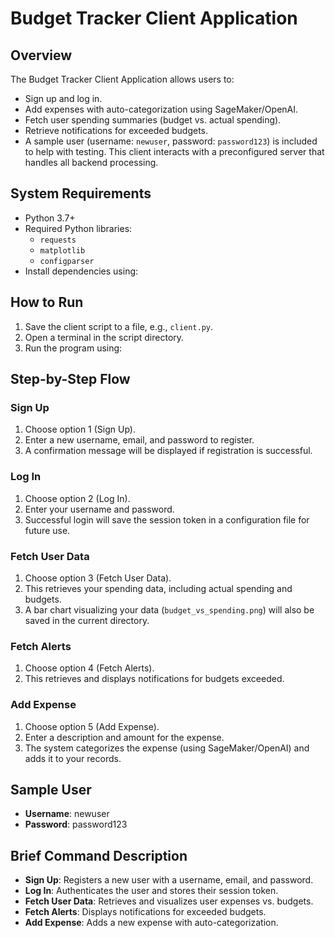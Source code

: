 # Budget Tracker Client Application

## Overview
The Budget Tracker Client Application allows users to:
- Sign up and log in.
- Add expenses with auto-categorization using SageMaker/OpenAI.
- Fetch user spending summaries (budget vs. actual spending).
- Retrieve notifications for exceeded budgets.
- A sample user (username: `newuser`, password: `password123`) is included to help with testing. This client interacts with a preconfigured server that handles all backend processing.

## System Requirements
- Python 3.7+
- Required Python libraries:
  - `requests`
  - `matplotlib`
  - `configparser`
- Install dependencies using:

## How to Run
1. Save the client script to a file, e.g., `client.py`.
2. Open a terminal in the script directory.
3. Run the program using:

## Step-by-Step Flow
### Sign Up
1. Choose option 1 (Sign Up).
2. Enter a new username, email, and password to register.
3. A confirmation message will be displayed if registration is successful.

### Log In
1. Choose option 2 (Log In).
2. Enter your username and password.
3. Successful login will save the session token in a configuration file for future use.

### Fetch User Data
1. Choose option 3 (Fetch User Data).
2. This retrieves your spending data, including actual spending and budgets.
3. A bar chart visualizing your data (`budget_vs_spending.png`) will also be saved in the current directory.

### Fetch Alerts
1. Choose option 4 (Fetch Alerts).
2. This retrieves and displays notifications for budgets exceeded.

### Add Expense
1. Choose option 5 (Add Expense).
2. Enter a description and amount for the expense.
3. The system categorizes the expense (using SageMaker/OpenAI) and adds it to your records.

## Sample User
- **Username**: newuser
- **Password**: password123

## Brief Command Description
- **Sign Up**: Registers a new user with a username, email, and password.
- **Log In**: Authenticates the user and stores their session token.
- **Fetch User Data**: Retrieves and visualizes user expenses vs. budgets.
- **Fetch Alerts**: Displays notifications for exceeded budgets.
- **Add Expense**: Adds a new expense with auto-categorization.

